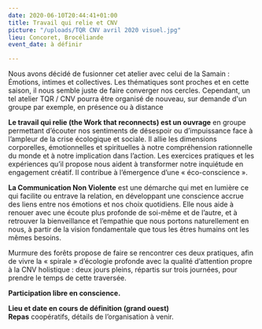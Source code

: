 ```yaml
---
date: 2020-06-10T20:44:41+01:00
title: Travail qui relie et CNV
picture: "/uploads/TQR CNV avril 2020 visuel.jpg"
lieu: Concoret, Brocéliande
event_date: à définir

---
```

Nous avons décidé de fusionner cet atelier avec celui de la Samain : Émotions, intimes et collectives. Les thématiques sont proches et en cette saison, il nous semble juste de faire converger nos cercles. Cependant, un tel atelier TQR / CNV pourra être organisé de nouveau, sur demande d'un groupe par exemple, en présence ou à distance

**Le travail qui relie (the Work that reconnects) est un ouvrage** en groupe permettant d’écouter nos sentiments de désespoir ou d’impuissance face à l’ampleur de la crise écologique et sociale. Il allie les dimensions corporelles, émotionnelles et spirituelles à notre compréhension rationnelle du monde et à notre implication dans l’action. Les exercices pratiques et les expériences qu’il propose nous aident à transformer notre inquiétude en engagement créatif. Il contribue à l’émergence d’une « éco-conscience ».

**La Communication Non Violente** est une démarche qui met en lumière ce qui facilite ou entrave la relation, en développant une conscience accrue des liens entre nos émotions et nos choix quotidiens. Elle nous aide à renouer avec une écoute plus profonde de soi-même et de l’autre, et à retrouver la bienveillance et l’empathie que nous portons naturellement en nous, à partir de la vision fondamentale que tous les êtres humains ont les mêmes besoins.

Murmure des forêts propose de faire se rencontrer ces deux pratiques, afin de vivre la « spirale » d’écologie profonde avec la qualité d’attention propre à la CNV holistique : deux jours pleins, répartis sur trois journées, pour prendre le temps de cette traversée.

**Participation libre en conscience.**

**Lieu et date en cours de définition (grand ouest)**  
**Repas** coopératifs, détails de l’organisation à venir.